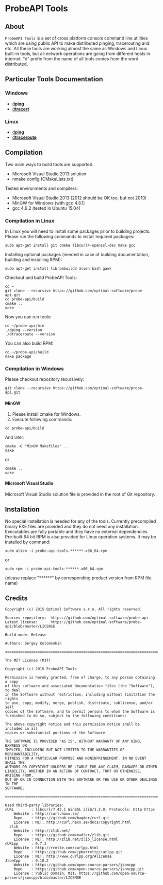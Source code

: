 # ProbeAPI Tools
## About
`ProbeAPI Tools` is a set of cross platform console command line utilities which are using public API to make distributed pinging, tracerouting and etc.
All these tools are working almost the same as Windows and Linux built-in tools, but all network operations are going from different hosts in internet.
"d" prefix from the name of all tools comes from the word **d**istributed.

## Particular Tools Documentation

### Windows
* [d**ping**](doc/dping.windows.md)
* [d**tracert**](doc/dtraceroute.windows.md)

### Linux
* [d**ping**](doc/dping.linux.md)
* [d**traceroute**](doc/dtraceroute.linux.md)

## Compilation

Two main ways to build tools are supported:
* Microsoft Visual Studio 2013 solution
* nmake config (CMakeLists.txt)

Tested environments and compilers:
* Microsoft Visual Studio 2013 (2012 should be OK too, but not 2010)
* MinGW for Windows (with gcc 4.8.1)
* gcc 4.9.2 (tested in Ubuntu 15.04)

### Compilation in Linux
In Linux you will need to install some packages prior to building projects. Please run the following commands to install required packages:
```
sudo apt-get install git cmake libcurl4-openssl-dev make gcc
```
Installing optional packages (needed in case of building documentation, building and installing RPM):
```
sudo apt-get install librpmbuild3 alien bash gawk
```

Checkout and build ProbeAPI Tools:
```
cd ~
git clone --recursive https://github.com/optimal-software/probe-api.git
cd probe-api/build
cmake ..
make
```

Now you can run tools:
```
cd ~/probe-api/bin
./dping --version
./dtraceroute --version
```

You can also build RPM:
```
cd ~/probe-api/build
make package
```

### Compilation in Windows

Please checkout repository recursively:
```
git clone --recursive https://github.com/optimal-software/probe-api.git
```

#### MinGW
1. Please install cmake for Windows.
2. Execute following commands:
```
cd probe-api/build
```
And later:
```
cmake -G "MinGW Makefiles" ..
make
```
or
```
cmake ..
make
```

#### Microsoft Visual Studio

Microsoft Visual Studio solution file is provided in the root of Git repository.

## Installation

No special installation is needed for any of the tools. Currently precompiled binary EXE files are provided and they do not need any installation. Executables are fully portable and they have no external dependencies.
Pre-built 64 bit RPM is also provided for Linux operation systems. It may be installed by command:
```
sudo alien -i probe-api-tools-******.x86_64.rpm
```
or
```
sudo rpm -i probe-api-tools-******.x86_64.rpm
```
(please replace "******" by corresponding product version from RPM file name)

## Credits

```
Copyright (c) 2015 Optimal Software s.r.o. All rights reserved.

Sources repository:  https://github.com/optimal-software/probe-api
Latest license:      https://github.com/optimal-software/probe-api/blob/master/LICENSE

Build mode: Release

Authors: Sergey Kolomenkin

===============================================================================

The MIT License (MIT)

Copyright (c) 2015 ProbeAPI Tools

Permission is hereby granted, free of charge, to any person obtaining a copy
of this software and associated documentation files (the "Software"), to deal
in the Software without restriction, including without limitation the rights
to use, copy, modify, merge, publish, distribute, sublicense, and/or sell
copies of the Software, and to permit persons to whom the Software is
furnished to do so, subject to the following conditions:

The above copyright notice and this permission notice shall be included in all
copies or substantial portions of the Software.

THE SOFTWARE IS PROVIDED "AS IS", WITHOUT WARRANTY OF ANY KIND, EXPRESS OR
IMPLIED, INCLUDING BUT NOT LIMITED TO THE WARRANTIES OF MERCHANTABILITY,
FITNESS FOR A PARTICULAR PURPOSE AND NONINFRINGEMENT. IN NO EVENT SHALL THE
AUTHORS OR COPYRIGHT HOLDERS BE LIABLE FOR ANY CLAIM, DAMAGES OR OTHER
LIABILITY, WHETHER IN AN ACTION OF CONTRACT, TORT OR OTHERWISE, ARISING FROM,
OUT OF OR IN CONNECTION WITH THE SOFTWARE OR THE USE OR OTHER DEALINGS IN THE
SOFTWARE.

===============================================================================

Used third-party libraries:
cURL        : libcurl/7.42.1 WinSSL zlib/1.2.8; Protocols: http https
    Website : http://curl.haxx.se/
    Repo    : https://github.com/bagder/curl.git
    License : MIT; http://curl.haxx.se/docs/copyright.html
  zlib
    Website : http://zlib.net/
    Repo    : https://github.com/madler/zlib.git
    License : MIT; http://zlib.net/zlib_license.html
cURLpp      : 0.7.3
    Website : http://rrette.com/curlpp.html
    Repo    : https://github.com/jpbarrette/curlpp.git
    License : MIT; http://www.curlpp.org/#license
JsonCpp     : 0.10.2
    Website : https://github.com/open-source-parsers/jsoncpp
    Repo    : https://github.com/open-source-parsers/jsoncpp.git
    License : Public Domain, MIT; https://github.com/open-source-parsers/jsoncpp/blob/master/LICENSE
```
